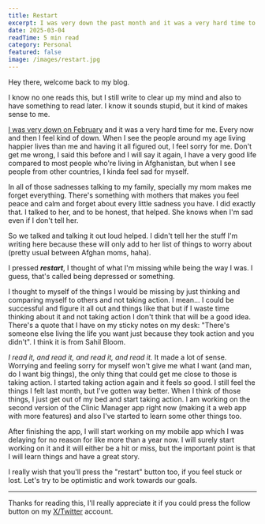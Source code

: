 ```yaml
---
title: Restart
excerpt: I was very down the past month and it was a very hard time to pass. Here's how I "restart" every now and then.
date: 2025-03-04
readTime: 5 min read
category: Personal
featured: false
image: /images/restart.jpg
---
```


Hey there, welcome back to my blog.

I know no one reads this, but I still write to clear up my mind and also to have something to read later. I know it sounds stupid, but it kind of makes sense to me.

[I was very down on February](/blog/2025-02-24-life-lately) and it was a very hard time for me. Every now and then I feel kind of down. When I see the people around my age living happier lives than me and having it all figured out, I feel sorry for me.
Don't get me wrong, I said this before and I will say it again, I have a very good life compared to most people who're living in Afghanistan, but when I see people from other countries, I kinda feel sad for myself.

In all of those sadnesses talking to my family, specially my mom makes me forget everything. There's something with mothers that makes you feel peace and calm and forget about every little sadness you have. I did exactly that. I talked to her, and to be honest, that helped.
She knows when I'm sad even if I don't tell her.

So we talked and talking it out loud helped. I didn't tell her the stuff I'm writing here because these will only add to her list of things to worry about (pretty usual between Afghan moms, haha).

I pressed **_restart_**, I thought of what I'm missing while being the way I was. I guess, that's called being depressed or something.

I thought to myself of the things I would be missing by just thinking and comparing myself to others and not taking action. I mean... I could be successful and figure it all out and things like that but if I waste time thinking about it and not taking action I don't think that will be a good idea.
There's a quote that I have on my sticky notes on my desk: "There's someone else living the life you want just because they took action and you didn't". I think it is from Sahil Bloom.

_I read it, and read it, and read it, and read it._ It made a lot of sense. Worrying and feeling sorry for myself won't give me what I want (and man, do I want big things), the only thing that could get me close to those is taking action. I started taking action again and it feels so good. I still feel the things I felt last month, but I've gotten way better.
When I think of those things, I just get out of my bed and start taking action. I am working on the second version of the Clinic Manager app right now (making it a web app with more features) and also I've started to learn some other things too.

After finishing the app, I will start working on my mobile app which I was delaying for no reason for like more than a year now. I will surely start working on it and it will either be a hit or miss, but the important point is that I will learn things and have a great story.

I really wish that you'll press the "restart" button too, if you feel stuck or lost. Let's try to be optimistic and work towards our goals.

---

Thanks for reading this, I'll really appreciate it if you could press the follow button on my [X/Twitter](https://x.com/az_haroon) account.
